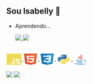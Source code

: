 ## Sou Isabelly 👀
- Aprendendo...

  <div>
  <a href="https://github.com/ivisabelly">
  <img height="180em" src="https://github-readme-stats.vercel.app/api?username=ivisabelly&show_icons=true&theme=dark&include_all_commits=true&count_private=true"/>
  <img height="180em" src="https://github-readme-stats.vercel.app/api/top-langs/?username=ivisabelly&layout=compact&langs_count=16&theme=dark"/>
  </div>
    
<div style="display: inline_block"><br>
  
  <img align="center" alt="IV-Js" height="30" width="40" src="https://raw.githubusercontent.com/devicons/devicon/master/icons/javascript/javascript-plain.svg">
  <img align="center" alt="IV-HTML" height="30" width="40" src="https://raw.githubusercontent.com/devicons/devicon/master/icons/html5/html5-original.svg">
  <img align="center" alt="IV-CSS" height="30" width="40" src="https://raw.githubusercontent.com/devicons/devicon/master/icons/css3/css3-original.svg">
  <img align="center" alt="IV-Python" height="30" width="40" src="https://raw.githubusercontent.com/devicons/devicon/master/icons/python/python-original.svg">
 <img align="center" alt="IV-Java" height="30" width="40" 
src="https://raw.githubusercontent.com/devicons/devicon/master/icons/java/java-original.svg" >
 </div>
   <br>
<div>
  <a href="https://instagram.com/ivisabelly" target="_blank"><img src="https://img.shields.io/badge/-Instagram-%23E4405F?style=for-the-badge&logo=instagram&logoColor=white" target="_blank"></a>
  <a href = "mailto:isabellycveras@gmail.com"><img src="https://img.shields.io/badge/-Email-%23333?style=for-the-badge&logo=gmail&logoColor=white" target="_blank"></a>
</div>
